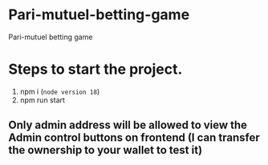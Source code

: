 # Pari-mutuel-betting-game
Pari-mutuel betting game 

# Steps to start the project. 

1. npm i (`node version 18`)
2. npm run start 

## Only admin address will be allowed to view the Admin control buttons on frontend (I can transfer the ownership to your wallet to test it)

